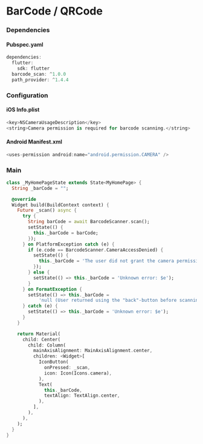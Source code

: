 # BarCode / QRCode
<!--<p align="center">
<img src="https://docs.google.com/uc?id=1fDWdaHU9UmvL05_2ZbaTygZSM-KGrYHz" height="649" width="300">
</p>-->

### Dependencies

#### Pubspec.yaml
```dart
dependencies:
  flutter:
    sdk: flutter
  barcode_scan: ^1.0.0
  path_provider: ^1.4.4
```

### Configuration

#### iOS Info.plist
```dart
<key>NSCameraUsageDescription</key>
<string>Camera permission is required for barcode scanning.</string>
```

#### Android Manifest.xml
```dart
<uses-permission android:name="android.permission.CAMERA" />
```

### Main
```dart
class _MyHomePageState extends State<MyHomePage> {
  String _barCode = "";

  @override
  Widget build(BuildContext context) {
    Future _scan() async {
      try {
        String barCode = await BarcodeScanner.scan();
        setState(() {
          this._barCode = barCode;
        });
      } on PlatformException catch (e) {
        if (e.code == BarcodeScanner.CameraAccessDenied) {
          setState(() {
            this._barCode = 'The user did not grant the camera permission!';
          });
        } else {
          setState(() => this._barCode = 'Unknown error: $e');
        }
      } on FormatException {
        setState(() => this._barCode =
            'null (User returned using the "back"-button before scanning anything. Result)');
      } catch (e) {
        setState(() => this._barCode = 'Unknown error: $e');
      }
    }

    return Material(
      child: Center(
        child: Column(
          mainAxisAlignment: MainAxisAlignment.center,
          children: <Widget>[
            IconButton(
              onPressed: _scan,
              icon: Icon(Icons.camera),
            ),
            Text(
              this._barCode,
              textAlign: TextAlign.center,
            ),
          ],
        ),
      ),
    );
  }
}
```
